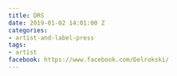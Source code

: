 ```yaml
---
title: DRS
date: 2019-01-02 14:01:00 Z
categories:
- artist-and-label-press
tags:
- artist
facebook: https://www.facebook.com/Delrokski/
---
```


